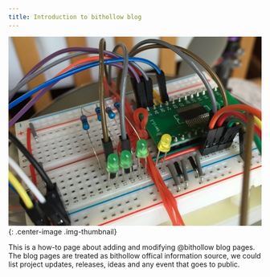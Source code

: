 ```yaml
---
title: Introduction to bithollow blog
---
```


![start](/blog/2015/12/24/introduction.to.blog/start.jpg){: .center-image .img-thumbnail}

This is a how-to page about adding and modifying @bithollow blog pages. The blog pages are treated as bithollow offical information source, we could list project updates, releases, ideas and any event that goes to public.

<!--more-->
